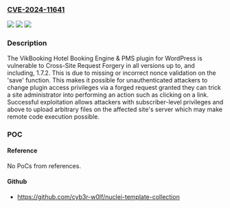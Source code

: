 ### [CVE-2024-11641](https://cve.mitre.org/cgi-bin/cvename.cgi?name=CVE-2024-11641)
![](https://img.shields.io/static/v1?label=Product&message=VikBooking%20Hotel%20Booking%20Engine%20%26%20PMS&color=blue)
![](https://img.shields.io/static/v1?label=Version&message=*%3C%3D%201.7.2%20&color=brighgreen)
![](https://img.shields.io/static/v1?label=Vulnerability&message=CWE-352%20Cross-Site%20Request%20Forgery%20(CSRF)&color=brighgreen)

### Description

The VikBooking Hotel Booking Engine & PMS plugin for WordPress is vulnerable to Cross-Site Request Forgery in all versions up to, and including, 1.7.2. This is due to missing or incorrect nonce validation on the 'save' function. This makes it possible for unauthenticated attackers to change plugin access privileges via a forged request granted they can trick a site administrator into performing an action such as clicking on a link. Successful exploitation allows attackers with subscriber-level privileges and above to upload arbitrary files on the affected site's server which may make remote code execution possible.

### POC

#### Reference
No PoCs from references.

#### Github
- https://github.com/cyb3r-w0lf/nuclei-template-collection

